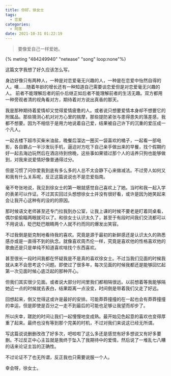 ```yaml
---
title: 你好，徐女士
tags:
  - 恋爱
categories:
  - 阿莲
date: 2021-10-31 01:22:19
---
```


> 要像爱自己一样爱她。



{% meting "484249940" "netease" "song" loop:none"%}  

这篇文字我想了好久应该怎么写。

身边好像只有两种人，一种是对恋爱毫无兴趣的人，一种是在恋爱中怡然自得的人。噢……随着年龄的增长还有一种知道自己需要谈恋爱但是对恋爱毫无兴趣的人。
前者不能理解后者的前仆后继正如后者不能理解前者的生活无趣。双方都用一种旁观者清的视角看对方，期待着对方说出真香的那天。

我是那种期待着爱情却又觉得爱情疲惫的人。或者说只想要爱情本身却不想要它的附属品。那些猜测心机对对方心里的揣摩，那些提防紧张与患得患失的落差感，我都不想要。因为不相信于是用力地说着自己爱，结果被自己许下的沉重的爱压成一个凡人。

一起去楼下超市买柴米油盐，晚餐后溜达一圈买一袋喜欢的橘子，一起看一部电影，各自霸占一半沙发玩手机，逼迫对方吃下自己亲手做出来的早餐，找个假期约好一起去海边玩然后在酒店待到傍晚，这些事如果错过那个人的话养只狗也能够做到，对我来说爱情好像普通得过分。

但是习惯了问你爱我到底有多么多的人总不太会静下心来做减法。不过旁人如何又和我有什么关系呢，反正这篇说说也不是恋爱指南。

毫不夸张地说，我见到徐女士的第一眼就感觉自己喜欢上了她。当时和我一起入学的表弟可以作证。不过其实回过头想想徐女士并没有很好看，或许是因为她笑起来会让我开心这种有的没的的原因。

那时候语文老师甚至还专门拉我到办公室，让我上课的时候不要老是盯着同桌看，偶尔偷偷瞄两眼就可以了。和徐女士认识太久了，甚至于有段时间我们交流都可以不用说话，眨巴眨巴眼睛两个人就不约而同的爆发出笑容。

不过我倒是挺克制地看待我的喜欢。究竟是源于最初的新鲜感还是认识太久的熟悉感亦或是一直得不到的执念。就像喜欢周杰伦一样，究竟是喜欢他的性格喜欢他的歌曲还是只是单纯不知道喜欢啥找个东西喜欢。

甚至很长一段时间我都在怀疑我是不是真的喜欢徐女士。不过当我们见面的时候我就从来不会思考这个问题。即使过了很多年，每次见面的时候我都还是能够回忆起第一次见面时候心底泛起的那种开心。

但我们其实很少见面。或者说大部分时间里我们都相隔很远。以前想着等我能够隔她近一点的时候就去表白，结果距离一点没变，时间倒是带着我们又走了好远。

回想起来，倒又觉得这或许是最好的安排。可能莽莽撞撞的在一起也会有莽莽撞撞的幸运，但是即使是百分之一走不到最后的可能也足够让我望而却步了。

所以庆幸，蹉跎的时间让我们一起慢慢地变成熟。最开始见色起意的喜欢也变得厚重了起来。最终也没有等到那个完美的时机，不过对我们来说这已经无所谓。

写这篇说说删删改改了好多次，吧啦啦了这么多还是感觉有好多想说又有好多要删。不过反正中心主旨就是我终于坠入了我期待中的爱情，然后说了一堆乱七八糟的话来论证主旨的正确性。

不过论证不了也无所谓，反正我也只需要说服一个人。

幸会呀，徐女士。